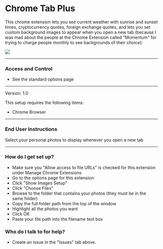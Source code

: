 ﻿# Chrome Tab Plus #

This chrome extension lets you see current weather with sunrise and sunset times, cryptocurrency quotes, foreign exchange quotes, and lets you set custom background images to appear when you open a new tab (because I was mad about the people at the Chrome Extension called "Momentum" for trying to charge people monthly to see backgrounds of their choice): 

[![](https://github.com/davidhudman/ChromeTabPlus/blob/master/Screenshots/SS01.JPG)](https://github.com/davidhudman/ChromeTabPlus) 

--------
### Access and Control ###

* See the standard options page

--------

Version: 1.0

This setup requires the following items:

* Chrome Browser

---------

### End User Instructions ###

Select your personal photos to display whenever you open a new tab

-------------

### How do I get set up? ###

* Make sure you "Allow access to file URLs" is checked for this extension under Manage Chrome Extensions
* Go to the options page for this extension
* Click "Show Images Setup"
* Click "Choose Files"
* Browse to the folder that contains your photos (they must be in the same folder)
* Copy the full folder path from the top of the window
* Highlight all the photos you want
* Click OK
* Paste your file path into the filename text box


### Who do I talk to for help? ###

* Create an issue in the "Issues" tab above.